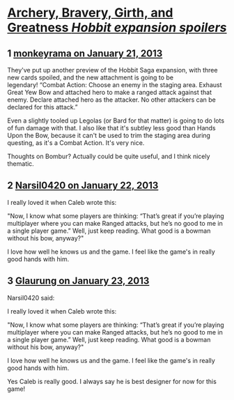 # [Archery, Bravery, Girth, and Greatness *Hobbit expansion spoilers*](https://community.fantasyflightgames.com/topic/77873-archery-bravery-girth-and-greatness-hobbit-expansion-spoilers/)

## 1 [monkeyrama on January 21, 2013](https://community.fantasyflightgames.com/topic/77873-archery-bravery-girth-and-greatness-hobbit-expansion-spoilers/?do=findComment&comment=751059)

They've put up another preview of the Hobbit Saga expansion, with three new cards spoiled, and the new attachment is going to be legendary! “Combat Action: Choose an enemy in the staging area. Exhaust Great Yew Bow and attached hero to make a ranged attack against that enemy. Declare attached hero as the attacker. No other attackers can be declared for this attack.”

Even a slightly tooled up Legolas (or Bard for that matter) is going to do lots of fun damage with that. I also like that it's subtley less good than Hands Upon the Bow, because it can't be used to trim the staging area during questing, as it's a Combat Action. It's very nice.

Thoughts on Bombur? Actually could be quite useful, and I think nicely thematic.

## 2 [Narsil0420 on January 22, 2013](https://community.fantasyflightgames.com/topic/77873-archery-bravery-girth-and-greatness-hobbit-expansion-spoilers/?do=findComment&comment=751821)

I really loved it when Caleb wrote this:

"Now, I know what some players are thinking: “That’s great if you’re playing multiplayer where you can make Ranged attacks, but he’s no good to me in a single player game.” Well, just keep reading. What good is a bowman without his bow, anyway?"

I love how well he knows us and the game. I feel like the game's in really good hands with him.

## 3 [Glaurung on January 23, 2013](https://community.fantasyflightgames.com/topic/77873-archery-bravery-girth-and-greatness-hobbit-expansion-spoilers/?do=findComment&comment=751987)

Narsil0420 said:

I really loved it when Caleb wrote this:

"Now, I know what some players are thinking: “That’s great if you’re playing multiplayer where you can make Ranged attacks, but he’s no good to me in a single player game.” Well, just keep reading. What good is a bowman without his bow, anyway?"

I love how well he knows us and the game. I feel like the game's in really good hands with him.



Yes Caleb is really good. I always say he is best designer for now for this game!


